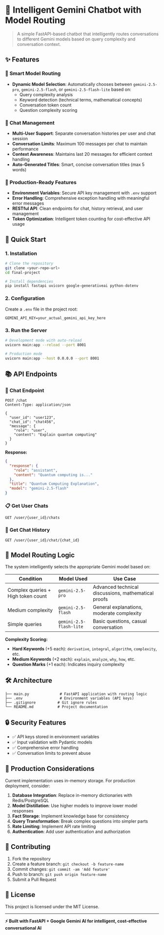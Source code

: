 # 🤖 Intelligent Gemini Chatbot with Model Routing

> A simple FastAPI-based chatbot that intelligently routes conversations to different Gemini models based on query complexity and conversation context.

## ✨ Features

### 🎯 **Smart Model Routing**

- **Dynamic Model Selection**: Automatically chooses between `gemini-2.5-pro`, `gemini-2.5-flash`, or `gemini-2.5-flash-lite` based on:
  - Query complexity analysis
  - Keyword detection (technical terms, mathematical concepts)
  - Conversation token count
  - Question complexity scoring

### 💬 **Chat Management**

- **Multi-User Support**: Separate conversation histories per user and chat session
- **Conversation Limits**: Maximum 100 messages per chat to maintain performance
- **Context Awareness**: Maintains last 20 messages for efficient context handling
- **Auto-Generated Titles**: Smart, concise conversation titles (max 5 words)

### 🔧 **Production-Ready Features**

- **Environment Variables**: Secure API key management with `.env` support
- **Error Handling**: Comprehensive exception handling with meaningful error messages
- **RESTful API**: Clean endpoints for chat, history retrieval, and user management
- **Token Optimization**: Intelligent token counting for cost-effective API usage

## 🚀 Quick Start

### 1. Installation

```bash
# Clone the repository
git clone <your-repo-url>
cd final-project

# Install dependencies
pip install fastapi uvicorn google-generativeai python-dotenv
```

### 2. Configuration

Create a `.env` file in the project root:

```env
GEMINI_API_KEY=your_actual_gemini_api_key_here
```

### 3. Run the Server

```bash
# Development mode with auto-reload
uvicorn main:app --reload --port 8001

# Production mode
uvicorn main:app --host 0.0.0.0 --port 8001
```

## 📚 API Endpoints

### 💬 **Chat Endpoint**

```http
POST /chat
Content-Type: application/json

{
  "user_id": "user123",
  "chat_id": "chat456",
  "message": {
    "role": "user",
    "content": "Explain quantum computing"
  }
}
```

**Response:**

```json
{
  "response": {
    "role": "assistant",
    "content": "Quantum computing is..."
  },
  "title": "Quantum Computing Explanation",
  "model": "gemini-2.5-flash"
}
```

### 📋 **Get User Chats**

```http
GET /user/{user_id}/chats
```

### 📖 **Get Chat History**

```http
GET /user/{user_id}/chat/{chat_id}
```

## 🧠 Model Routing Logic

The system intelligently selects the appropriate Gemini model based on:

| Condition                          | Model Used              | Use Case                                            |
| ---------------------------------- | ----------------------- | --------------------------------------------------- |
| Complex queries + High token count | `gemini-2.5-pro`        | Advanced technical discussions, mathematical proofs |
| Medium complexity                  | `gemini-2.5-flash`      | General explanations, moderate complexity           |
| Simple queries                     | `gemini-2.5-flash-lite` | Basic questions, casual conversation                |

**Complexity Scoring:**

- **Hard Keywords** (+5 each): `derivative`, `integral`, `algorithm`, `complexity`, etc.
- **Medium Keywords** (+2 each): `explain`, `analyze`, `why`, `how`, etc.
- **Question Marks** (+1 each): Indicates inquiry complexity

## 🛠️ Architecture

```
├── main.py              # FastAPI application with routing logic
├── .env                 # Environment variables (API keys)
├── .gitignore          # Git ignore rules
└── README.md           # Project documentation
```

## 🔒 Security Features

- ✅ API keys stored in environment variables
- ✅ Input validation with Pydantic models
- ✅ Comprehensive error handling
- ✅ Conversation limits to prevent abuse

## 🚧 Production Considerations

Current implementation uses in-memory storage. For production deployment, consider:

1. **Database Integration**: Replace in-memory dictionaries with Redis/PostgreSQL
2. **Model Distillation**: Use higher models to improve lower model responses
3. **Fact Storage**: Implement knowledge base for consistency
4. **Query Transformation**: Break complex questions into simpler parts
5. **Rate Limiting**: Implement API rate limiting
6. **Authentication**: Add user authentication and authorization

## 🤝 Contributing

1. Fork the repository
2. Create a feature branch: `git checkout -b feature-name`
3. Commit changes: `git commit -am 'Add feature'`
4. Push to branch: `git push origin feature-name`
5. Submit a Pull Request

## 📄 License

This project is licensed under the MIT License.

---

**⚡ Built with FastAPI + Google Gemini AI for intelligent, cost-effective conversational AI**
